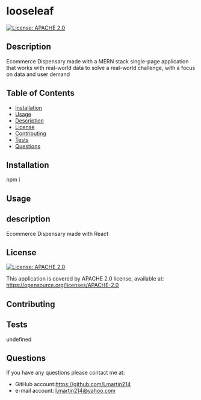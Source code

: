 # looseleaf
  
  [![License: APACHE 2.0](https://img.shields.io/badge/License-APACHE%202.0-blue.svg)](https://opensource.org/licenses/APACHE-2.0)
  ## Description
  Ecommerce Dispensary made with a MERN stack single-page application that works with real-world data to solve a real-world challenge, with a focus on data and user demand 
  ## Table of Contents
  - [Installation](#installation)
  - [Usage](#usage)
  - [Description](#description)
  - [License](#license)
  - [Contributing](#contributing)
  - [Tests](#tests)
  - [Questions](#questions)
  
  ## Installation
  npm i
  ## Usage
  
  ## description
  Ecommerce Dispensary made with React 
  ## License
  [![License: APACHE 2.0](https://img.shields.io/badge/License-APACHE%202.0-blue.svg)](https://opensource.org/licenses/APACHE-2.0)
  
  This application is covered by APACHE 2.0 license, available at:
  https://opensource.org/licenses/APACHE-2.0
  ## Contributing
  
  ## Tests
  undefined
  ## Questions
  If you have any questions please contact me at:
   - GitHub account:https://github.com/Lmartin214
   - e-mail account: l.martin214@yahoo.com
 
